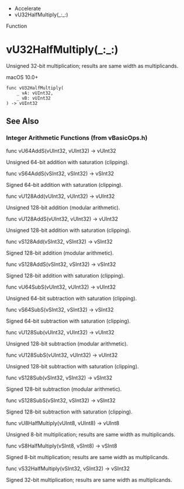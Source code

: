 

- Accelerate
-  vU32HalfMultiply(\_:\_:) 

Function

# vU32HalfMultiply(\_:\_:)

Unsigned 32-bit multiplication; results are same width as multiplicands.

macOS 10.0+

``` source
func vU32HalfMultiply(
    _ vA: vUInt32,
    _ vB: vUInt32
) -> vUInt32
```

## See Also

### Integer Arithmetic Functions (from vBasicOps.h)

func vU64AddS(vUInt32, vUInt32) -> vUInt32

Unsigned 64-bit addition with saturation (clipping).

func vS64AddS(vSInt32, vSInt32) -> vSInt32

Signed 64-bit addition with saturation (clipping).

func vU128Add(vUInt32, vUInt32) -> vUInt32

Unsigned 128-bit addition (modular arithmetic).

func vU128AddS(vUInt32, vUInt32) -> vUInt32

Unsigned 128-bit addition with saturation (clipping).

func vS128Add(vSInt32, vSInt32) -> vSInt32

Signed 128-bit addition (modular arithmetic).

func vS128AddS(vSInt32, vSInt32) -> vSInt32

Signed 128-bit addition with saturation (clipping).

func vU64SubS(vUInt32, vUInt32) -> vUInt32

Unsigned 64-bit subtraction with saturation (clipping).

func vS64SubS(vSInt32, vSInt32) -> vSInt32

Signed 64-bit subtraction with saturation (clipping).

func vU128Sub(vUInt32, vUInt32) -> vUInt32

Unsigned 128-bit subtraction (modular arithmetic).

func vU128SubS(vUInt32, vUInt32) -> vUInt32

Unsigned 128-bit subtraction with saturation (clipping).

func vS128Sub(vSInt32, vSInt32) -> vSInt32

Signed 128-bit subtraction (modular arithmetic).

func vS128SubS(vSInt32, vSInt32) -> vSInt32

Signed 128-bit subtraction with saturation (clipping).

func vU8HalfMultiply(vUInt8, vUInt8) -> vUInt8

Unsigned 8-bit multiplication; results are same width as multiplicands.

func vS8HalfMultiply(vSInt8, vSInt8) -> vSInt8

Signed 8-bit multiplication; results are same width as multiplicands.

func vS32HalfMultiply(vSInt32, vSInt32) -> vSInt32

Signed 32-bit multiplication; results are same width as multiplicands.

